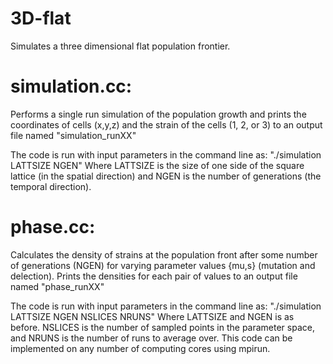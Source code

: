 # 3D-flat

Simulates a three dimensional flat population frontier.

# simulation.cc:
Performs a single run simulation of the population growth and prints the coordinates of cells (x,y,z) and the strain of the cells (1, 2, or 3) to an output file named "simulation_runXX"

The code is run with input parameters in the command line as: "./simulation LATTSIZE NGEN"
Where LATTSIZE is the size of one side of the square lattice (in the spatial direction) and NGEN is the number of generations (the temporal direction).

# phase.cc:
Calculates the density of strains at the population front after some number of generations (NGEN) for varying parameter values {mu,s} (mutation and delection). Prints the densities for each pair of values to an output file named "phase_runXX"

The code is run with input parameters in the command line as: "./simulation LATTSIZE NGEN NSLICES NRUNS"
Where LATTSIZE and NGEN is as before. NSLICES is the number of sampled points in the parameter space, and NRUNS is the number of runs to average over. This code can be implemented on any number of computing cores using mpirun.
